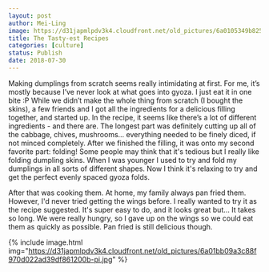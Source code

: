 ```yaml
---
layout: post
author: Mei-Ling
image: https://d31japmlpdv3k4.cloudfront.net/old_pictures/6a0105349b8251970b022ad37e165f200d-800wi.jpg
title: The Tasty-est Recipes
categories: [culture]
status: Publish
date: 2018-07-30
---
```


Making dumplings from scratch seems really intimidating at first. For me, it’s mostly because I’ve never look at what goes into gyoza. I just eat it in one bite :P
While we didn’t make the whole thing from scratch (I bought the skins), a few friends and I got all the ingredients for a delicious filling together, and started up. In the recipe, it seems like there’s a lot of different ingredients - and there are. The longest part was definitely cutting up all of the cabbage, chives, mushrooms… everything needed to be finely diced, if not minced completely. 
After we finished the filling, it was onto my second favorite part: folding! Some people may think that it's tedious but I really like folding dumpling skins. When I was younger I used to try and fold my dumplings in all sorts of different shapes. Now I think it's relaxing to try and get the perfect evenly spaced gyoza folds.

After that was cooking them. At home, my family always pan fried them. However, I'd never tried getting the wings before. I really wanted to try it as the recipe suggested. It's super easy to do, and it looks great but… It takes so long. We were really hungry, so I gave up on the wings so we could eat them as quickly as possible. Pan fried is still delicious though.


{% include image.html img="https://d31japmlpdv3k4.cloudfront.net/old_pictures/6a01bb09a3c88f970d022ad39df861200b-pi.jpg" %}

